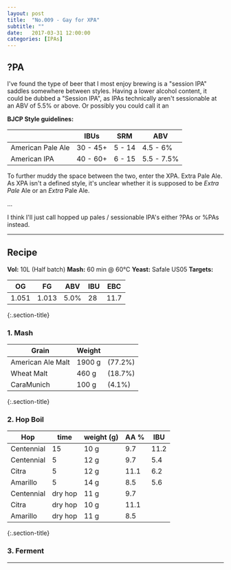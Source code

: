 ```yaml
---
layout: post
title:  "No.009 - Gay for XPA"
subtitle: ""
date:   2017-03-31 12:00:00
categories: [IPAs]
---
```


## ?PA ##

I've found the type of beer that I most  enjoy brewing is a "session IPA" saddles somewhere between styles. Having a lower alcohol content, it could be dubbed a "Session IPA", as IPAs technically aren't  sessionable at an ABV of 5.5% or above. Or possibly you could call it an

**BJCP Style guidelines:**

|                   | IBUs     | SRM    | ABV        |
|-------------------|----------|--------|------------|
| American Pale Ale | 30 - 45+ | 5 - 14 | 4.5 - 6%   |
| American IPA      | 40 - 60+ | 6 - 15 | 5.5 - 7.5% |

To further muddy the space between the two, enter the XPA. Extra Pale Ale. As XPA isn't a defined style, it's unclear whether it is supposed to be *Extra Pale* Ale or an *Extra* Pale Ale.

...

I think I'll just call hopped up pales / sessionable IPA's either ?PAs or %PAs instead.

---

## Recipe ##
**Vol:** 10L (Half batch)
**Mash:** 60 min @ 60°C
**Yeast:** Safale US05
**Targets:**

| OG | FG | ABV | IBU | EBC |
|----|----|-----|-----|-----|
| 1.051 | 1.013 | 5.0% | 28 | 11.7 |

{:.section-title}
### 1. Mash ###

| Grain             | Weight      |         |
|-------------------|-------------|---------|
| American Ale Malt | 1900 g      | (77.2%) |
| Wheat Malt        | 460 g       | (18.7%) |
| CaraMunich        | 100 g       | (4.1%)  |

{:.section-title}
### 2. Hop Boil ###

| Hop        | time    | weight (g)  | AA % | IBU |
|------------|---------|-------------|------|------------|
| Centennial | 15      | 10 g        | 9.7  | 11.2       |
| Centennial | 5       | 12 g        | 9.7  | 5.4        |
| Citra      | 5       | 12 g        | 11.1 | 6.2        |
| Amarillo   | 5       | 14 g        | 8.5  | 5.6        |
| Centennial | dry hop | 11 g        | 9.7  |            |
| Citra      | dry hop | 10 g        | 11.1 |            |
| Amarillo   | dry hop | 11 g        | 8.5  |            |

{:.section-title}
### 3. Ferment  ###

---
